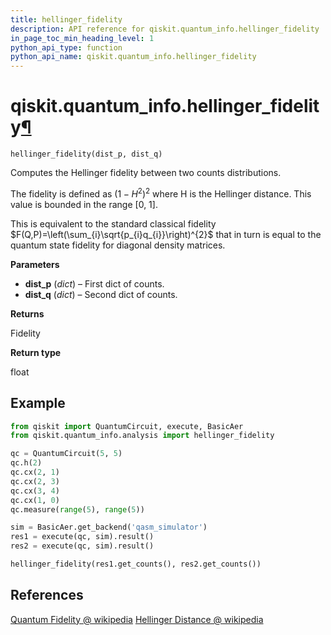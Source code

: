 ```yaml
---
title: hellinger_fidelity
description: API reference for qiskit.quantum_info.hellinger_fidelity
in_page_toc_min_heading_level: 1
python_api_type: function
python_api_name: qiskit.quantum_info.hellinger_fidelity
---
```


# qiskit.quantum\_info.hellinger\_fidelity[¶](#qiskit-quantum-info-hellinger-fidelity "Permalink to this headline")

<span id="qiskit.quantum_info.hellinger_fidelity" />

`hellinger_fidelity(dist_p, dist_q)`

Computes the Hellinger fidelity between two counts distributions.

The fidelity is defined as $\left(1-H^{2}\right)^{2}$ where H is the Hellinger distance. This value is bounded in the range \[0, 1].

This is equivalent to the standard classical fidelity $F(Q,P)=\left(\sum_{i}\sqrt{p_{i}q_{i}}\right)^{2}$ that in turn is equal to the quantum state fidelity for diagonal density matrices.

**Parameters**

*   **dist\_p** (*dict*) – First dict of counts.
*   **dist\_q** (*dict*) – Second dict of counts.

**Returns**

Fidelity

**Return type**

float

## Example

```python
from qiskit import QuantumCircuit, execute, BasicAer
from qiskit.quantum_info.analysis import hellinger_fidelity

qc = QuantumCircuit(5, 5)
qc.h(2)
qc.cx(2, 1)
qc.cx(2, 3)
qc.cx(3, 4)
qc.cx(1, 0)
qc.measure(range(5), range(5))

sim = BasicAer.get_backend('qasm_simulator')
res1 = execute(qc, sim).result()
res2 = execute(qc, sim).result()

hellinger_fidelity(res1.get_counts(), res2.get_counts())
```

## References

[Quantum Fidelity @ wikipedia](https://en.wikipedia.org/wiki/Fidelity_of_quantum_states) [Hellinger Distance @ wikipedia](https://en.wikipedia.org/wiki/Hellinger_distance)

